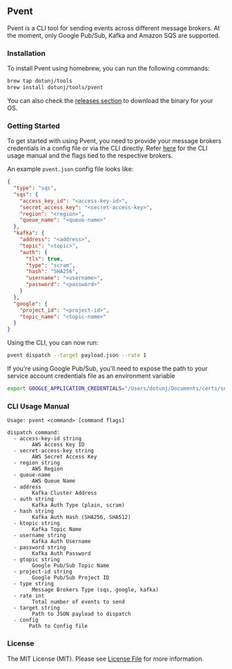 ##  Pvent

Pvent is a CLI tool for sending events across different message brokers. At the moment, only Google Pub/Sub,
Kafka and Amazon SQS are supported.

### Installation
To install Pvent using homebrew, you can run the following commands:

```bash
brew tap dotunj/tools
brew install dotunj/tools/pvent
```
You can also check the [releases section](https://github.com/Dotunj/pvent/releases) to download the binary for your OS.

### Getting Started

To get started with using Pvent, you need to provide your message brokers credentials in a config file or via the CLI directly. Refer [here](https://github.com/Dotunj/pvent#cli-usage-manual) for the CLI usage manual and the 
flags tied to the respective brokers.

An example `pvent.json` config file looks like:

```json
{
  "type": "sqs",
  "sqs": {
    "access_key_id": "<access-key-id>",
    "secret_access_key": "<secret-access-key>",
    "region": "<region>",
    "queue_name": "<queue-name>"
  },
  "kafka": {
    "address": "<address>",
    "topic": "<topic>",
    "auth": {
      "tls": true,
      "type": "scram",
      "hash": "SHA256",
      "username": "<username>",
      "password": "<password>"
    }
  },
  "google": {
    "project_id": "<project-id>",
    "topic_name": "<topic-name>"
  }
}
```
Using the CLI, you can now run:

```bash
pvent dispatch --target payload.json --rate 1
```
If you're using Google Pub/Sub, you'll need to expose the path to your service account credentials file as an environment variable

```bash
export GOOGLE_APPLICATION_CREDENTIALS="/Users/dotunj/Documents/certs/service.json" 
```


### CLI Usage Manual
```
Usage: pvent <command> [command flags]

dispatch command:
  - access-key-id string
        AWS Access Key ID
  - secret-access-key string
        AWS Secret Access Key
  - region string
        AWS Region
  - queue-name
        AWS Queue Name
  - address
        Kafka Cluster Address
  - auth string
        Kafka Auth Type (plain, scram)
  - hash string
        Kafka Auth Hash (SHA256, SHA512)
  - ktopic string
        Kafka Topic Name
  - username string
        Kafka Auth Username
  - password string
        Kafka Auth Password
  - gtopic string
        Google Pub/Sub Topic Name
  - project-id string
        Google Pub/Sub Project ID
  - type string
        Message Brokers Type (sqs, google, kafka)
  - rate int
        Total number of events to send
  - target string
        Path to JSON payload to dispatch
  - config
       Path to Config file
```

### License
The MIT License (MIT). Please see [License File](LICENSE.md) for more information.